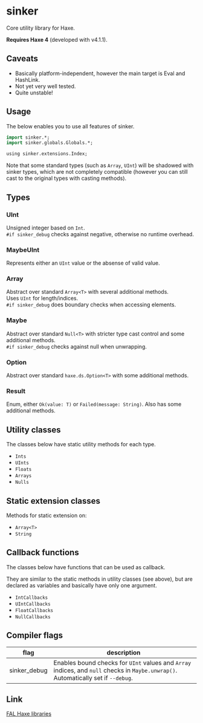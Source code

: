 # sinker

Core utility library for Haxe.

**Requires Haxe 4** (developed with v4.1.1).


## Caveats

- Basically platform-independent, however the main target is Eval and HashLink.
- Not yet very well tested.
- Quite unstable!


## Usage

The below enables you to use all features of sinker.

```haxe
import sinker.*;
import sinker.globals.Globals.*;

using sinker.extensions.Index;
```

Note that some standard types (such as `Array`, `UInt`) will be shadowed with sinker types, which are not completely compatible (however you can still cast to the original types with casting methods).


## Types

### UInt

Unsigned integer based on `Int`.  
`#if sinker_debug` checks against negative, otherwise no runtime overhead.

### MaybeUInt

Represents either an `UInt` value or the absense of valid value.

### Array<T>

Abstract over standard `Array<T>` with several additional methods.  
Uses `UInt` for length/indices.  
`#if sinker_debug` does boundary checks when accessing elements.

### Maybe<T>

Abstract over standard `Null<T>` with stricter type cast control and some additional methods.  
`#if sinker_debug` checks against null when unwrapping.

### Option<T>

Abstract over standard `haxe.ds.Option<T>` with some additional methods.

### Result<T>

Enum, either `Ok(value: T)` or `Failed(message: String)`. Also has some additional methods.

## Utility classes

The classes below have static utility methods for each type.

- `Ints`
- `UInts`
- `Floats`
- `Arrays`
- `Nulls`


## Static extension classes

Methods for static extension on:

- `Array<T>`
- `String`


## Callback functions

The classes below have functions that can be used as callback.

They are similar to the static methods in utility classes (see above), but are declared as variables and basically have only one argument.

- `IntCallbacks`
- `UIntCallbacks`
- `FloatCallbacks`
- `NullCallbacks`


## Compiler flags

|flag|description|
|---|---|
|sinker_debug|Enables bound checks for `UInt` values and `Array` indices, and `null` checks in `Maybe.unwrap()`. Automatically set if `--debug`.|


## Link

[FAL Haxe libraries](https://github.com/fal-works/fal-haxe-libraries)

